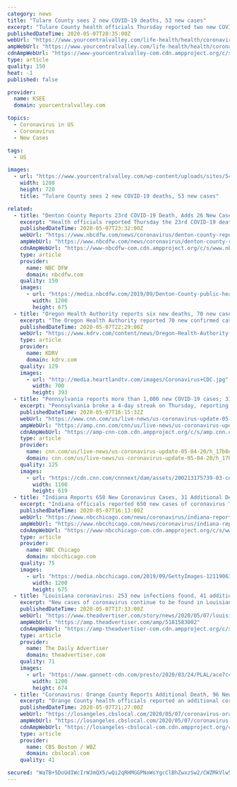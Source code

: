 ```yaml
---
category: news
title: "Tulare County sees 2 new COVID-19 deaths, 53 new cases"
excerpt: "Tulare County health officials Thursday reported two new COVID-19 related deaths and 53 new cases in the county. That brings the county’s overall cases to 969."
publishedDateTime: 2020-05-07T20:35:00Z
webUrl: "https://www.yourcentralvalley.com/life-health/health/coronavirus/tulare-county-sees-2-new-covid-19-deaths-53-new-cases/"
ampWebUrl: "https://www.yourcentralvalley.com/life-health/health/coronavirus/tulare-county-sees-2-new-covid-19-deaths-53-new-cases/amp/"
cdnAmpWebUrl: "https://www-yourcentralvalley-com.cdn.ampproject.org/c/s/www.yourcentralvalley.com/life-health/health/coronavirus/tulare-county-sees-2-new-covid-19-deaths-53-new-cases/amp/"
type: article
quality: 150
heat: -1
published: false

provider:
  name: KSEE
  domain: yourcentralvalley.com

topics:
  - Coronavirus in US
  - Coronavirus
  - New Cases

tags:
  - US

images:
  - url: "https://www.yourcentralvalley.com/wp-content/uploads/sites/54/2020/04/Tulare-County.jpg?w=1280&h=720&crop=1"
    width: 1280
    height: 720
    title: "Tulare County sees 2 new COVID-19 deaths, 53 new cases"

related:
  - title: "Denton County Reports 23rd COVID-19 Death, Adds 26 New Cases Thursday"
    excerpt: "Health officials reported Thursday the 23rd COVID-19 death in Denton County along with 26 additional cases of the infection, bringing the total in the county to 872."
    publishedDateTime: 2020-05-07T23:32:00Z
    webUrl: "https://www.nbcdfw.com/news/coronavirus/denton-county-reports-14-new-cases-of-covid-19/2364771/"
    ampWebUrl: "https://www.nbcdfw.com/news/coronavirus/denton-county-reports-14-new-cases-of-covid-19/2364771/?amp"
    cdnAmpWebUrl: "https://www-nbcdfw-com.cdn.ampproject.org/c/s/www.nbcdfw.com/news/coronavirus/denton-county-reports-14-new-cases-of-covid-19/2364771/?amp"
    type: article
    provider:
      name: NBC DFW
      domain: nbcdfw.com
    quality: 150
    images:
      - url: "https://media.nbcdfw.com/2019/09/Denton-County-public-health.jpg?resize=1200%2C675"
        width: 1200
        height: 675
  - title: "Oregon Health Authority reports six new deaths, 70 new cases of COVID-19"
    excerpt: "The Oregon Health Authority reported 70 new confirmed cases in an update on Thursday, bringing the state total to 2,957."
    publishedDateTime: 2020-05-07T22:29:00Z
    webUrl: "https://www.kdrv.com/content/news/Oregon-Health-Authority-reports-six-new-deaths-70-new-cases-of-COVID-19-570290981.html"
    type: article
    provider:
      name: KDRV
      domain: kdrv.com
    quality: 129
    images:
      - url: "http://media.heartlandtv.com/images/Coronavirus+CDC.jpg"
        width: 700
        height: 393
  - title: "Pennsylvania reports more than 1,000 new COVID-19 cases; 310 deaths"
    excerpt: "Pennsylvania broke a 4-day streak on Thursday, reporting more than 1,000 additional positive coronavirus cases for the first time this week. Health officials reported 1,070 additional cases, bringing the statewide total to 52,"
    publishedDateTime: 2020-05-07T16:15:32Z
    webUrl: "https://www.cnn.com/us/live-news/us-coronavirus-update-05-04-20/h_17b8da66f77197b8ddec455b3baad2b8"
    ampWebUrl: "https://amp.cnn.com/cnn/us/live-news/us-coronavirus-update-05-04-20/index.html"
    cdnAmpWebUrl: "https://amp-cnn-com.cdn.ampproject.org/c/s/amp.cnn.com/cnn/us/live-news/us-coronavirus-update-05-04-20/index.html"
    type: article
    provider:
      name: cnn.com/us/live-news/us-coronavirus-update-05-04-20/h_17b8da66f77197b8ddec455b3baad2b8
      domain: cnn.com/us/live-news/us-coronavirus-update-05-04-20/h_17b8da66f77197b8ddec455b3baad2b8
    quality: 125
    images:
      - url: "https://cdn.cnn.com/cnnnext/dam/assets/200213175739-03-coronavirus-0213-super-tease.jpg"
        width: 1100
        height: 619
  - title: "Indiana Reports 650 New Coronavirus Cases, 31 Additional Deaths"
    excerpt: "Indiana officials reported 650 new cases of coronavirus Thursday, lifting the statewide total to 22,503 with much of the state in a second phase of reopening. Indiana officials also reported 31 additional deaths as a result of the virus in the last 24 hours."
    publishedDateTime: 2020-05-07T16:13:00Z
    webUrl: "https://www.nbcchicago.com/news/coronavirus/indiana-reports-650-new-coronavirus-cases-31-additional-deaths/2268100/"
    ampWebUrl: "https://www.nbcchicago.com/news/coronavirus/indiana-reports-650-new-coronavirus-cases-31-additional-deaths/2268100/?amp"
    cdnAmpWebUrl: "https://www-nbcchicago-com.cdn.ampproject.org/c/s/www.nbcchicago.com/news/coronavirus/indiana-reports-650-new-coronavirus-cases-31-additional-deaths/2268100/?amp"
    type: article
    provider:
      name: NBC Chicago
      domain: nbcchicago.com
    quality: 75
    images:
      - url: "https://media.nbcchicago.com/2019/09/GettyImages-1211906341.jpg?resize=1200%2C675"
        width: 1200
        height: 675
  - title: "Louisiana coronavirus: 253 new infections found, 41 additional deaths reported"
    excerpt: "New cases of coronavirus continue to be found in Louisiana as 253 additional infections were reported Thursday along with 41 new deaths."
    publishedDateTime: 2020-05-07T17:33:00Z
    webUrl: "https://www.theadvertiser.com/story/news/2020/05/07/louisiana-coronavirus-update-cases-deaths-hospitalizations-recoveries-covid-19/5181583002/"
    ampWebUrl: "https://amp.theadvertiser.com/amp/5181583002"
    cdnAmpWebUrl: "https://amp-theadvertiser-com.cdn.ampproject.org/c/s/amp.theadvertiser.com/amp/5181583002"
    type: article
    provider:
      name: The Daily Advertiser
      domain: theadvertiser.com
    quality: 71
    images:
      - url: "https://www.gannett-cdn.com/presto/2020/03/24/PLAL/ace7cc74-9a5b-429c-918e-e7518483a814-cvWorld_DanielleCherchio_USATNandGettyImages.jpg.jpg?auto=webp&crop=719,404,x0,y139&format=pjpg&width=1200"
        width: 1200
        height: 674
  - title: "Coronavirus: Orange County Reports Additional Death, 96 New Cases As Beaches Reopen For Active Use"
    excerpt: "Orange County health officials reported an additional coronavirus-related death Thursday, bringing the total to 66 as county beaches reopened under the county's active-use plan."
    publishedDateTime: 2020-05-07T21:27:00Z
    webUrl: "https://losangeles.cbslocal.com/2020/05/07/coronavirus-orange-county-beaches-open-cases-deaths/"
    ampWebUrl: "https://losangeles.cbslocal.com/2020/05/07/coronavirus-orange-county-beaches-open-cases-deaths/amp/"
    cdnAmpWebUrl: "https://losangeles-cbslocal-com.cdn.ampproject.org/c/s/losangeles.cbslocal.com/2020/05/07/coronavirus-orange-county-beaches-open-cases-deaths/amp/"
    type: article
    provider:
      name: CBS Boston / WBZ
      domain: cbslocal.com
    quality: 41

secured: "WaTB+5DoUdIWcIrWJmQX5/wQi2qRHMGGPNoWsYgcClBhZwxzSw2/CWZMkVlw5gNAPNEsJizKkLCCGk8maT8+kGukRelZ2O3emBjg0hwvcNSSoJ41YcOJqllZnwnSbiV8G1wSbnU7fKzXrZcCiwr7p0FncpkroFBv0me+kkpcNqiakFpr2KmXBq6wOC4aXnUWvKJoD8B+A5xjA+imoVX5dgMWhnGvfyh7pIQhnzXz4NUEqaNdLpgiB4dBoge24d9wy/6LDJVhvxFZ8nE/ls0BTQYNutv1vBm/S8vVGCcxf7FhirG1jc9gzTxUMq8jxq6b;MSesfyEmLf3QlRiMk3aZRQ=="
---
```


